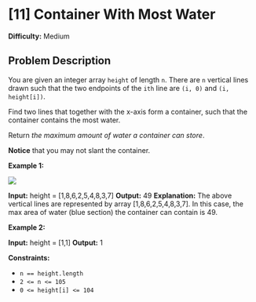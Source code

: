 # [11] Container With Most Water

**Difficulty:** Medium

## Problem Description

You are given an integer array `height` of length `n`. There are `n` vertical lines drawn such that the two endpoints of the `ith` line are `(i, 0)` and `(i, height[i])`.

Find two lines that together with the x-axis form a container, such that the container contains the most water.

Return _the maximum amount of water a container can store_.

**Notice** that you may not slant the container.

**Example 1:**

![](https://s3-lc-upload.s3.amazonaws.com/uploads/2018/07/17/question_11.jpg)

**Input:** height = \[1,8,6,2,5,4,8,3,7\]
**Output:** 49
**Explanation:** The above vertical lines are represented by array \[1,8,6,2,5,4,8,3,7\]. In this case, the max area of water (blue section) the container can contain is 49.

**Example 2:**

**Input:** height = \[1,1\]
**Output:** 1

**Constraints:**

*   `n == height.length`
*   `2 <= n <= 105`
*   `0 <= height[i] <= 104`